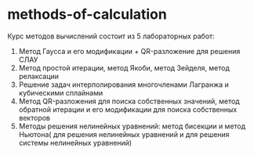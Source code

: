 # methods-of-calculation
Курс методов вычислений состоит из 5 лабораторных работ:
1) Метод Гаусса и его модификации + QR-разложение для решения СЛАУ
2) Метод простой итерации, метод Якоби, метод Зейделя, метод релаксации
3) Решение задач интерполирования многочленами Лагранжа и кубическими сплайнами
4) Метод QR-разложения для поиска собственных значений, метод обратной итерации и его модификации для поиска собственных векторов
5) Методы решения нелинейных уравнений: метод бисекции и метод Ньютона( для решения нелинейных уравнений и для решения системы нелинейных уравнений)
